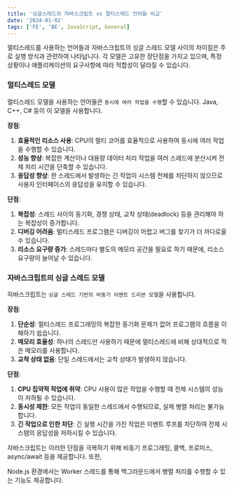 ```yaml
---
title: '싱글스레드의 자바스크립트 vs 멀티스레드 언어들 비교'
date: '2024-01-02'
tags: ['FE', 'BE', JavaScript, General]
---
```


멀티스레드를 사용하는 언어들과 자바스크립트의 싱글 스레드 모델 사이의 차이점은 주로 실행 방식과 관련하여 나타납니다. 각 모델은 고유한 장단점을 가지고 있으며, 특정 상황이나 애플리케이션의 요구사항에 따라 적합성이 달라질 수 있습니다.

### 멀티스레드 모델

멀티스레드 모델을 사용하는 언어들은 `동시에 여러 작업을 수행`할 수 있습니다. Java, C++, C# 등이 이 모델을 사용합니다.

**장점**:
1. **효율적인 리소스 사용**: CPU의 멀티 코어를 효율적으로 사용하여 동시에 여러 작업을 수행할 수 있습니다.
2. **성능 향상**: 복잡한 계산이나 대용량 데이터 처리 작업을 여러 스레드에 분산시켜 전체 처리 시간을 단축할 수 있습니다.
3. **응답성 향상**: 한 스레드에서 발생하는 긴 작업이 시스템 전체를 차단하지 않으므로 사용자 인터페이스의 응답성을 유지할 수 있습니다.

**단점**:
1. **복잡성**: 스레드 사이의 동기화, 경쟁 상태, 교착 상태(deadlock) 등을 관리해야 하는 복잡성이 증가합니다.
2. **디버깅 어려움**: 멀티스레드 프로그램은 디버깅이 어렵고 버그를 찾기가 더 까다로울 수 있습니다.
3. **리소스 요구량 증가**: 스레드마다 별도의 메모리 공간을 필요로 하기 때문에, 리소스 요구량이 늘어날 수 있습니다.

### 자바스크립트의 싱글 스레드 모델

자바스크립트는 `싱글 스레드 기반의 비동기 이벤트 드리븐 모델`을 사용합니다.

**장점**:
1. **단순성**: 멀티스레드 프로그래밍의 복잡한 동기화 문제가 없어 프로그램의 흐름을 이해하기 쉽습니다.
2. **메모리 효율성**: 하나의 스레드만 사용하기 때문에 멀티스레드에 비해 상대적으로 적은 메모리를 사용합니다.
3. **교착 상태 없음**: 단일 스레드에서는 교착 상태가 발생하지 않습니다.

**단점**:
1. **CPU 집약적 작업에 취약**: CPU 사용이 많은 작업을 수행할 때 전체 시스템의 성능이 저하될 수 있습니다.
2. **동시성 제한**: 모든 작업이 동일한 스레드에서 수행되므로, 실제 병렬 처리는 불가능합니다.
3. **긴 작업으로 인한 차단**: 긴 실행 시간을 가진 작업은 이벤트 루프를 차단하여 전체 시스템의 응답성을 저하시킬 수 있습니다.

자바스크립트는 이러한 단점을 극복하기 위해 비동기 프로그래밍, 콜백, 프로미스, async/await 등을 제공합니다. 또한,

 Node.js 환경에서는 Worker 스레드를 통해 백그라운드에서 병렬 처리를 수행할 수 있는 기능도 제공합니다.